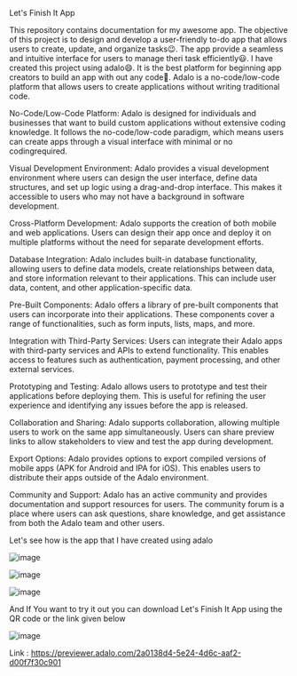 Let's Finish It App

This repository contains documentation for my awesome app.
The objective of this project is to design and develop a user-friendly to-do app that allows users to create, update, and organize tasks😉. 
The app provide a seamless and intuitive interface for users to manage theri task efficiently😃.
I have created this project using adalo😄.
It is the best platform for beginning app creators to build an app with out any code🫡.
Adalo is a no-code/low-code platform that allows users to create applications without writing traditional code.

No-Code/Low-Code Platform:
Adalo is designed for individuals and businesses that want to build custom applications without extensive coding knowledge. It follows the no-code/low-code paradigm, which means users can create apps through a visual interface with minimal or no codingrequired.

Visual Development Environment:
Adalo provides a visual development environment where users can design the user interface, define data structures, and set up logic using a drag-and-drop interface. This makes it accessible to users who may not have a background in software development.

Cross-Platform Development:
Adalo supports the creation of both mobile and web applications. Users can design their app once and deploy it on multiple platforms without the need for separate development efforts.

Database Integration:
Adalo includes built-in database functionality, allowing users to define data models, create relationships between data, and store information relevant to their applications. This can include user data, content, and other application-specific data.

Pre-Built Components:
Adalo offers a library of pre-built components that users can incorporate into their applications. These components cover a range of functionalities, such as form inputs, lists, maps, and more.

Integration with Third-Party Services:
Users can integrate their Adalo apps with third-party services and APIs to extend functionality. This enables access to features such as authentication, payment processing, and other external services.

Prototyping and Testing:
Adalo allows users to prototype and test their applications before deploying them. This is useful for refining the user experience and identifying any issues before the app is released.

Collaboration and Sharing:
Adalo supports collaboration, allowing multiple users to work on the same app simultaneously. Users can share preview links to allow stakeholders to view and test the app during development.

Export Options:
Adalo provides options to export compiled versions of mobile apps (APK for Android and IPA for iOS). This enables users to distribute their apps outside of the Adalo environment.

Community and Support:
Adalo has an active community and provides documentation and support resources for users. The community forum is a place where users can ask questions, share knowledge, and get assistance from both the Adalo team and other users.

Let's see how is the app that I have created using adalo

![image](https://github.com/gssubha/CVIP-Android-App-Development/assets/151496056/f4f818e6-0900-45fe-8d29-9e9dfb30e074)

![image](https://github.com/gssubha/CVIP-Android-App-Development/assets/151496056/8ee8d4b2-7590-4ac7-a948-eba00fced0cd)

![image](https://github.com/gssubha/CVIP-Android-App-Development/assets/151496056/d0edd9f2-b8a7-45fa-9e99-b59f1936a519)

And If You want to try it out you can download Let's Finish It App using the QR code or the link given below

![image](https://github.com/gssubha/CVIP-Android-App-Development/assets/151496056/a044b12a-a1ad-4c72-b0a6-f7403d881696)

Link : https://previewer.adalo.com/2a0138d4-5e24-4d6c-aaf2-d00f7f30c901


